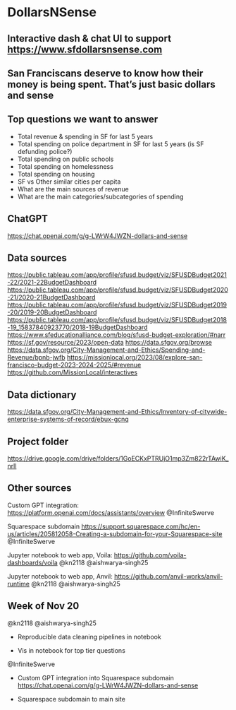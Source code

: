 # DollarsNSense

## Interactive dash & chat UI to support https://www.sfdollarsnsense.com 

## San Franciscans deserve to know how their money is being spent. That’s just basic dollars and sense

## Top questions we want to answer 
- Total revenue & spending in SF for last 5 years 
- Total spending on police department in SF for last 5 years (is SF defunding police?)
- Total spending on public schools
- Total spending on homelessness
- Total spending on housing
- SF vs Other similar cities per capita 
- What are the main sources of revenue
- What are the main categories/subcategories of spending

## ChatGPT 
https://chat.openai.com/g/g-LWrW4JWZN-dollars-and-sense

## Data sources 
https://public.tableau.com/app/profile/sfusd.budget/viz/SFUSDBudget2021-22/2021-22BudgetDashboard
https://public.tableau.com/app/profile/sfusd.budget/viz/SFUSDBudget2020-21/2020-21BudgetDashboard
https://public.tableau.com/app/profile/sfusd.budget/viz/SFUSDBudget2019-20/2019-20BudgetDashboard
https://public.tableau.com/app/profile/sfusd.budget/viz/SFUSDBudget2018-19_15837840923770/2018-19BudgetDashboard
https://www.sfeducationalliance.com/blog/sfusd-budget-exploration/#narr
https://sf.gov/resource/2023/open-data
https://data.sfgov.org/browse
https://data.sfgov.org/City-Management-and-Ethics/Spending-and-Revenue/bpnb-jwfb
https://missionlocal.org/2023/08/explore-san-francisco-budget-2023-2024-2025/#revenue
https://github.com/MissionLocal/interactives

## Data dictionary 
https://data.sfgov.org/City-Management-and-Ethics/Inventory-of-citywide-enterprise-systems-of-record/ebux-gcnq

## Project folder
https://drive.google.com/drive/folders/1GoECKxPTRUjO1mp3Zm822rTAwiK_nrll

## Other sources 
Custom GPT integration: https://platform.openai.com/docs/assistants/overview  @InfiniteSwerve

Squarespace subdomain https://support.squarespace.com/hc/en-us/articles/205812058-Creating-a-subdomain-for-your-Squarespace-site @InfiniteSwerve

Jupyter notebook to web app, Voila: https://github.com/voila-dashboards/voila  @kn2118 @aishwarya-singh25

Jupyter notebook to web app, Anvil: https://github.com/anvil-works/anvil-runtime @kn2118 @aishwarya-singh25

## Week of Nov 20 

@kn2118 @aishwarya-singh25 
- Reproducible data cleaning pipelines in notebook

- Vis in notebook for top tier questions 
  
@InfiniteSwerve
- Custom GPT integration into Squarespace subdomain  https://chat.openai.com/g/g-LWrW4JWZN-dollars-and-sense
  
- Squarespace subdomain to main site 

